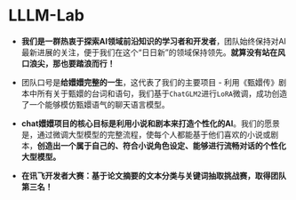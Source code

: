# LLLM-Lab
- **我们是一群热衷于探索AI领域前沿知识的学习者和开发者**，团队始终保持对AI最新进展的关注，便于我们在这个“日日新”的领域保持领先。**就算没有站在风口浪尖，那也要踏浪而行！**

- 团队口号是**给嬛嬛完整的一生**，这代表了我们的主要项目 - 利用《甄嬛传》剧本中所有关于甄嬛的台词和语句，我们基于`ChatGLM2`进行`LoRA`微调，成功创造了一个能够模仿甄嬛语气的聊天语言模型。

- **chat嬛嬛项目的核心目标是利用小说和剧本来打造个性化的AI**。我们的愿景是，通过微调大型模型的完整流程，使每个人都能基于他们喜欢的小说或剧本，**创造出一个属于自己的、符合小说角色设定、能够进行流畅对话的个性化大型模型。**

- **在讯飞开发者大赛：基于论文摘要的文本分类与关键词抽取挑战赛，取得团队第三名！**
